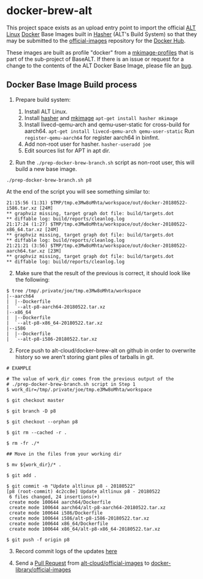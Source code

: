 docker-brew-alt
==================

This project space exists as an upload entry point to import the official
[ALT Linux](https://altlinux.org) [Docker](https://www.docker.com)
Base Images built in [Hasher](https://en.altlinux.org/Hasher)
(ALT's Build System) so that they may be submitted to the
[official-images](https://github.com/docker-library/official-images) repository
for the [Docker Hub](https://hub.docker.com/).

These images are built as profile "docker" from a
[mkimage-profiles](http://nightly.altlinux.org/docs/mkimage-profiles.html)
that is part of the sub-project of BaseALT. If there
is an issue or request for a change to the contents of the ALT Docker Base
Image, please file an
[bug](https://bugzilla.altlinux.org).

Docker Base Image Build process
--------------------------------

1. Prepare build system:
   1. Install ALT Linux.
   2. Install [hasher](https://en.altlinux.org/Hasher) and [mkimage](https://en.altlinux.org/Mkimage)
     `apt-get install hasher mkimage`
   3. Install livecd-qemu-arch and qemu-user-static for cross-build for aarch64.
     `apt-get install livecd-qemu-arch qemu-user-static`
      Run `register-qemu-aarch64` for register aarch64 in binfmt.
   4. Add non-root user for hasher.
     `hasher-useradd joe`
   5. Edit sources list for APT in apt dir.

2. Run the `./prep-docker-brew-branch.sh` script as non-root user, this will build a new base image.

```
./prep-docker-brew-branch.sh p8
```

   At the end of the script you will see something similar to:

```
21:15:56 (1:31) $TMP/tmp.e3Mw8oMhta/workspace/out/docker-20180522-i586.tar.xz [24M]
** graphviz missing, target graph dot file: build/targets.dot
** diffable log: build/reports/cleanlog.log
21:17:24 (1:27) $TMP/tmp.e3Mw8oMhta/workspace/out/docker-20180522-x86_64.tar.xz [24M]
** graphviz missing, target graph dot file: build/targets.dot
** diffable log: build/reports/cleanlog.log
21:21:21 (3:56) $TMP/tmp.e3Mw8oMhta/workspace/out/docker-20180522-aarch64.tar.xz [23M]
** graphviz missing, target graph dot file: build/targets.dot
** diffable log: build/reports/cleanlog.log
```

2. Make sure that the result of the previous is correct, it should look like the
   following:

```
$ tree /tmp/.private/joe/tmp.e3Mw8oMhta/workspace
|--aarch64
|  |--Dockerfile
|  `--alt-p8-aarch64-20180522.tar.xz
|--x86_64
|  |--Dockerfile
|  `--alt-p8-x86_64-20180522.tar.xz
|--i586
|  |--Dockerfile
|  `--alt-p8-i586-20180522.tar.xz
```

2. Force push to alt-cloud/docker-brew-alt on github in order to overwrite
   history so we aren’t storing giant piles of tarballs in git.

```
# EXAMPLE

# The value of work_dir comes from the previous output of the
# ./prep-docker-brew-branch.sh script in Step 1
$ work_dir=/tmp/.private/joe/tmp.e3Mw8oMhta/workspace

$ git checkout master

$ git branch -D p8

$ git checkout --orphan p8

$ git rm --cached -r .

$ rm -fr ./*

## Move in the files from your working dir

$ mv ${work_dir}/* .

$ git add .

$ git commit -m "Update altlinux p8 - 20180522"
[p8 (root-commit) 4c2cc8e] Update altlinux p8 - 20180522
 6 files changed, 24 insertions(+)
 create mode 100644 aarch64/Dockerfile
 create mode 100644 aarch64/alt-p8-aarch64-20180522.tar.xz
 create mode 100644 i586/Dockerfile
 create mode 100644 i586/alt-p8-i586-20180522.tar.xz
 create mode 100644 x86_64/Dockerfile
 create mode 100644 x86_64/alt-p8-x86_64-20180522.tar.xz

$ git push -f origin p8
```

3. Record commit logs of the updates
   [here](https://github.com/alt-cloud/official-images/blob/master/library/alt)

4. Send a [Pull Request](https://help.github.com/articles/using-pull-requests/)
   from
   [alt-cloud/official-images](https://github.com/alt-cloud/official-images)
   to
   [docker-library/official-images](https://github.com/docker-library/official-images/)
